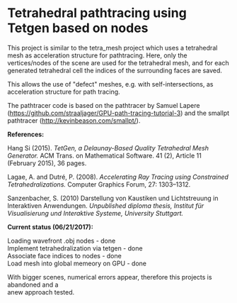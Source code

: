 Tetrahedral pathtracing using Tetgen based on nodes
===================================================

This project is similar to the tetra_mesh project which uses a tetrahedral mesh as acceleration structure for pathtracing. Here, only the vertices/nodes of the scene are used for the tetrahedral mesh, and for each generated tetrahedral cell the indices of the surrounding faces are saved.

This allows the use of "defect" meshes, e.g. with self-intersections, as acceleration structure for path tracing.

The pathtracer code is based on the pathtracer by Samuel Lapere (https://github.com/straaljager/GPU-path-tracing-tutorial-3)
and the smallpt pathtracer (http://kevinbeason.com/smallpt/).

**References:**

Hang Si (2015). _TetGen, a Delaunay-Based Quality Tetrahedral Mesh Generator._ ACM Trans. on Mathematical Software. 41 (2), Article 11 (February 2015), 36 pages.

Lagae, A. and Dutré, P. (2008). _Accelerating Ray Tracing using Constrained Tetrahedralizations._ Computer Graphics Forum, 27: 1303–1312.

Sanzenbacher, S. (2010) Darstellung von Kaustiken und Lichtstreuung in Interaktiven Anwendungen. _Unpublished diploma thesis, Institut für Visualisierung und Interaktive Systeme, University Stuttgart._
  
**Current status (06/21/2017):**  

Loading wavefront .obj nodes - done  
Implement tetrahedralization via tetgen - done  
Associate face indices to nodes - done  
Load mesh into global memeory on GPU - done  
  
With bigger scenes,  numerical errors appear, therefore this projects is abandoned and a  
anew approach tested.  


